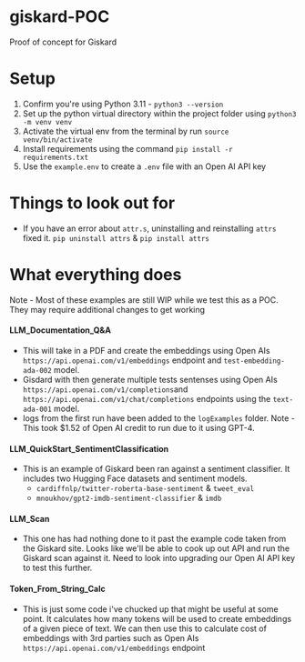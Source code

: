 # giskard-POC
Proof of concept for Giskard

# Setup

1. Confirm you're using Python 3.11 - `python3 --version`
2. Set up the python virtual directory within the project folder using `python3 -m venv venv`
3. Activate the virtual env from the terminal by run `source venv/bin/activate`
4. Install requirements using the command `pip install -r requirements.txt`
5. Use the `example.env` to create a `.env` file with an Open AI API key

# Things to look out for
- If you have an error about `attr.s`, uninstalling and reinstalling `attrs` fixed it. `pip uninstall attrs` & `pip install attrs`

# What everything does
Note - Most of these examples are still WIP while we test this as a POC. They may require additional changes to get working

#### LLM_Documentation_Q&A
- This will take in a PDF and create the embeddings using Open AIs `https://api.openai.com/v1/embeddings` endpoint and `test-embedding-ada-002` model.
- Gisdard with then generate multiple tests sentenses using Open AIs `https://api.openai.com/v1/completions`and `https://api.openai.com/v1/chat/completions` endpoints using the `text-ada-001` model.
- logs from the first run have been added to the `logExamples` folder. Note - This took $1.52 of Open AI credit to run due to it using GPT-4.

#### LLM_QuickStart_SentimentClassification
- This is an example of Giskard been ran against a sentiment classifier. It includes two Hugging Face datasets and sentiment models.
    - `cardiffnlp/twitter-roberta-base-sentiment` & `tweet_eval`
    - `mnoukhov/gpt2-imdb-sentiment-classifier` & `imdb`

#### LLM_Scan
- This one has had nothing done to it past the example code taken from the Giskard site. Looks like we'll be able to cook up out API and run the Giskard scan against it. Need to look into upgrading our Open AI API key to test this further.

#### Token_From_String_Calc
- This is just some code i've chucked up that might be useful at some point. It calculates how many tokens will be used to create embeddings of a given piece of text. We can then use this to calculate cost of embeddings with 3rd parties such as Open AIs `https://api.openai.com/v1/embeddings` endpoint